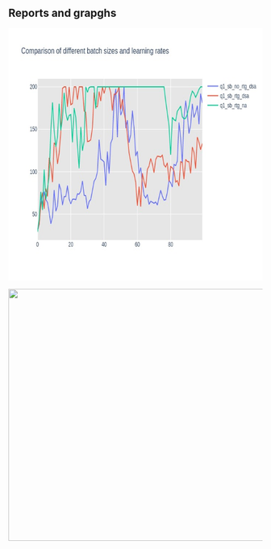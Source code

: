 ## Reports and grapghs

<img src="report/q11.jpeg" width=1000 height=500></img>


<img src="q1_2.jpg" width=1000 height=500></img>


